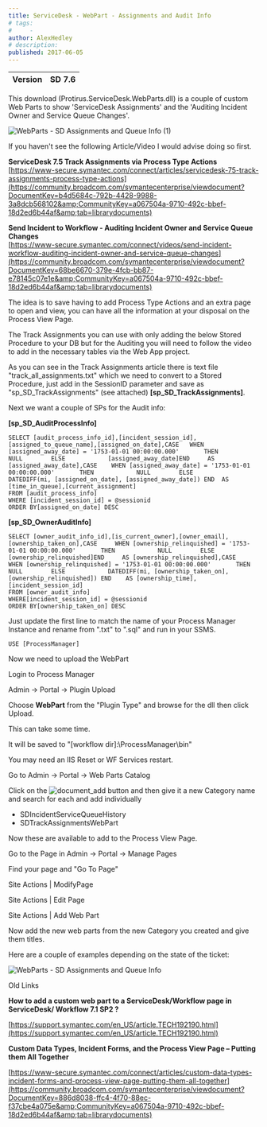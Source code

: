 ```yaml
---
title: ServiceDesk - WebPart - Assignments and Audit Info
# tags:
#     - 
author: AlexHedley
# description: 
published: 2017-06-05
---
```


| Version | SD 7.6 |
| --- | --- |

This download (Protirus.ServiceDesk.WebParts.dll) is a couple of custom Web Parts to show 'ServiceDesk Assignments' and the 'Auditing Incident Owner and Service Queue Changes'.
  
![WebParts - SD Assignments and Queue Info (1)](images\WebParts-SAssignmentsandQueueInfo1.png)
  
If you haven't see the following Article/Video I would advise doing so first.
  
**ServiceDesk 7.5 Track Assignments via Process Type Actions**  
[https://www-secure.symantec.com/connect/articles/servicedesk-75-track-assignments-process-type-actions](https://community.broadcom.com/symantecenterprise/viewdocument?DocumentKey=b4d5684c-792b-4428-9988-3a8dcb568102&amp;CommunityKey=a067504a-9710-492c-bbef-18d2ed6b44af&amp;tab=librarydocuments)
  
**Send Incident to Workflow - Auditing Incident Owner and Service Queue Changes**  
[https://www-secure.symantec.com/connect/videos/send-incident-workflow-auditing-incident-owner-and-service-queue-changes](https://community.broadcom.com/symantecenterprise/viewdocument?DocumentKey=68be6670-379e-4fcb-bb87-e78145c07e1e&amp;CommunityKey=a067504a-9710-492c-bbef-18d2ed6b44af&amp;tab=librarydocuments)
  
The idea is to save having to add Process Type Actions and an extra page to open and view, you can have all the information at your disposal on the Process View Page.
  
The Track Assignments you can use with only adding the below Stored Procedure to your DB but for the Auditing you will need to follow the video to add in the necessary tables via the Web App project.

As you can see in the Track Assignments article there is text file "track_all_assignments.txt" which we need to convert to a Stored Procedure, just add in the SessionID parameter and save as "sp_SD_TrackAssignments" (see attached) **[sp\_SD\_TrackAssignments]**.
  
Next we want a couple of SPs for the Audit info:
  
**[sp\_SD\_AuditProcessInfo]**

    SELECT [audit_process_info_id],[incident_session_id],[assigned_to_queue_name],[assigned_on_date],CASE 	WHEN [assigned_away_date] = '1753-01-01 00:00:00.000'		THEN			NULL		ELSE			[assigned_away_date]END 	AS [assigned_away_date],CASE 	WHEN [assigned_away_date] = '1753-01-01 00:00:00.000'		THEN			NULL 		ELSE			DATEDIFF(mi, [assigned_on_date], [assigned_away_date]) END 	AS [time_in_queue],[current_assignment]
    FROM [audit_process_info]
    WHERE [incident_session_id] = @sessionid
    ORDER BY[assigned_on_date] DESC

**[sp\_SD\_OwnerAuditInfo]**

    SELECT [owner_audit_info_id],[is_current_owner],[owner_email],[ownership_taken_on],CASE 	WHEN [ownership_relinquished] = '1753-01-01 00:00:00.000'		THEN			NULL		ELSE			[ownership_relinquished]END 	AS [ownership_relinquished],CASE 	WHEN [ownership_relinquished] = '1753-01-01 00:00:00.000'		THEN			NULL 		ELSE			DATEDIFF(mi, [ownership_taken_on], [ownership_relinquished]) END 	AS [ownership_time],[incident_session_id]
    FROM [owner_audit_info]
    WHERE[incident_session_id] = @sessionid
    ORDER BY[ownership_taken_on] DESC

Just update the first line to match the name of your Process Manager Instance and rename from ".txt" to ".sql" and run in your SSMS.

    USE [ProcessManager]

Now we need to upload the WebPart
  
Login to Process Manager
  
Admin -&gt; Portal -&gt; Plugin Upload
  
Choose **WebPart** from the "Plugin Type" and browse for the dll then click Upload.
  
This can take some time.
  
It will be saved to "[workflow dir]:\\ProcessManager\bin"
  
You may need an IIS Reset or WF Services restart.
  
Go to Admin -&gt; Portal -&gt; Web Parts Catalog
  
Click on the ![document_add](images\document_add.png) button and then give it a new Category name and search for each and add individually
  
- SDIncidentServiceQueueHistory
- SDTrackAssignmentsWebPart

Now these are available to add to the Process View Page.
  
Go to the Page in Admin -&gt; Portal -&gt; Manage Pages
  
Find your page and "Go To Page"
  
Site Actions | ModifyPage
  
Site Actions | Edit Page
  
Site Actions | Add Web Part
  
Now add the new web parts from the new Category you created and give them titles.

Here are a couple of examples depending on the state of the ticket:
  
![WebParts - SD Assignments and Queue Info](images\WebParts-SDAssignmentsandQueueInfo.png)

Old Links
  
**How to add a custom web part to a ServiceDesk/Workflow page in ServiceDesk/ Workflow 7.1 SP2 ?**
  
[https://support.symantec.com/en_US/article.TECH192190.html](https://support.symantec.com/en_US/article.TECH192190.html)
  
**Custom Data Types, Incident Forms, and the Process View Page – Putting them All Together**
  
[https://www-secure.symantec.com/connect/articles/custom-data-types-incident-forms-and-process-view-page-putting-them-all-together](https://community.broadcom.com/symantecenterprise/viewdocument?DocumentKey=886d8038-ffc4-4f70-88ec-f37cbe4a075e&amp;CommunityKey=a067504a-9710-492c-bbef-18d2ed6b44af&amp;tab=librarydocuments)
